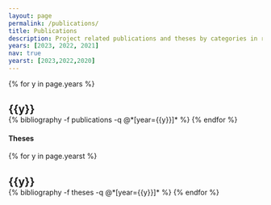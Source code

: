 ```yaml
---
layout: page
permalink: /publications/
title: Publications
description: Project related publications and theses by categories in reversed chronological order.
years: [2023, 2022, 2021]
nav: true
yearst: [2023,2022,2020]
---
```


<div class="publications">

{% for y in page.years %}
  <h2 style="margin-bottom:0" class="year">{{y}}</h2>
  {% bibliography -f publications -q @*[year={{y}}]* %}
{% endfor %}

</div>

#### Theses

<div class=publications>

{% for y in page.yearst %}
  <h2 style="margin-bottom:0" class="year">{{y}}</h2>
  {% bibliography -f theses -q @*[year={{y}}]* %}
{% endfor %}

</div>